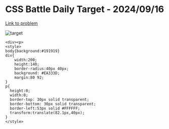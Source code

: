 # CSS Battle Daily Target - 2024/09/16

[Link to problem](https://cssbattle.dev/play/UBLfUTYSyolOxhmhJzHz)

![target](https://firebasestorage.googleapis.com/v0/b/cssbattleapp.appspot.com/o/user%2Fe6YbeBahWNPT7VpE2rE2p85byxa2%2Ftargets%2Ftarget_ri9lubR.png?alt=media)



```
<div><p>
<style>
body{background:#191919}
div{
    width:200;
    height:140;
    border-radius:40px 40px;
    background: #EA333D;
    margin:80 92;
}
p{
  height:0;
  width:0;
  border-top: 30px solid transparent;
  border-bottom: 30px solid transparent;
  border-left:53px solid #FFFFFF;
  transform:translate(82.1px,40px);
}
</style>
```